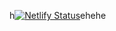 h[![Netlify Status](https://api.netlify.com/api/v1/badges/6c0aaba5-602e-4505-9758-47dc1bf7dff6/deploy-status)](https://app.netlify.com/sites/test-chat-test/deploys)ehehe
